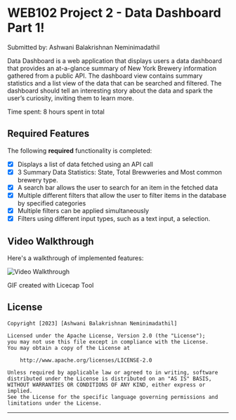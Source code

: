 # WEB102 Project 2 - Data Dashboard Part 1! 

Submitted by: Ashwani Balakrishnan Neminimadathil

Data Dashboard is a web application that displays users a data dashboard that provides an at-a-glance summary of New York Brewery information gathered from a public API. 
The dashboard view contains summary statistics and a list view of the data that can be searched and filtered. The dashboard should tell an interesting story about the data and spark the user’s curiosity, inviting them to learn more.
 
Time spent: 8 hours spent in total

## Required Features

The following **required** functionality is completed:

* [x] Displays a list of data fetched using an API call
* [x] 3 Summary Data Statistics: State, Total Brewweries and Most common brewery type.
* [x] A search bar allows the user to search for an item in the fetched data
* [x] Multiple different filters that allow the user to filter items in the database by specified categories
* [x] Multiple filters can be applied simultaneously
* [x] Filters using different input types, such as a text input, a selection.

## Video Walkthrough

Here's a walkthrough of implemented features:

<img src='https://github.com/ashwani89n/data_dashboard/blob/main/Ashwani_Data_Dashboard_1.gif' title='Video Walkthrough' width='' alt='Video Walkthrough' />

GIF created with Licecap Tool

## License

    Copyright [2023] [Ashwani Balakrishnan Neminimadathil]

    Licensed under the Apache License, Version 2.0 (the "License");
    you may not use this file except in compliance with the License.
    You may obtain a copy of the License at

        http://www.apache.org/licenses/LICENSE-2.0

    Unless required by applicable law or agreed to in writing, software
    distributed under the License is distributed on an "AS IS" BASIS,
    WITHOUT WARRANTIES OR CONDITIONS OF ANY KIND, either express or implied.
    See the License for the specific language governing permissions and
    limitations under the License.

--------------------------------------------------------------------------------



